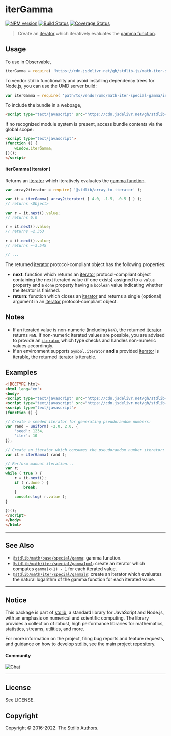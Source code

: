 <!--

@license Apache-2.0

Copyright (c) 2020 The Stdlib Authors.

Licensed under the Apache License, Version 2.0 (the "License");
you may not use this file except in compliance with the License.
You may obtain a copy of the License at

   http://www.apache.org/licenses/LICENSE-2.0

Unless required by applicable law or agreed to in writing, software
distributed under the License is distributed on an "AS IS" BASIS,
WITHOUT WARRANTIES OR CONDITIONS OF ANY KIND, either express or implied.
See the License for the specific language governing permissions and
limitations under the License.

-->

# iterGamma

[![NPM version][npm-image]][npm-url] [![Build Status][test-image]][test-url] [![Coverage Status][coverage-image]][coverage-url] <!-- [![dependencies][dependencies-image]][dependencies-url] -->

> Create an [iterator][mdn-iterator-protocol] which iteratively evaluates the [gamma function][@stdlib/math/base/special/gamma].

<!-- Section to include introductory text. Make sure to keep an empty line after the intro `section` element and another before the `/section` close. -->

<section class="intro">

</section>

<!-- /.intro -->

<!-- Package usage documentation. -->



<section class="usage">

## Usage

To use in Observable,

```javascript
iterGamma = require( 'https://cdn.jsdelivr.net/gh/stdlib-js/math-iter-special-gamma@umd/browser.js' )
```

To vendor stdlib functionality and avoid installing dependency trees for Node.js, you can use the UMD server build:

```javascript
var iterGamma = require( 'path/to/vendor/umd/math-iter-special-gamma/index.js' )
```

To include the bundle in a webpage,

```html
<script type="text/javascript" src="https://cdn.jsdelivr.net/gh/stdlib-js/math-iter-special-gamma@umd/browser.js"></script>
```

If no recognized module system is present, access bundle contents via the global scope:

```html
<script type="text/javascript">
(function () {
    window.iterGamma;
})();
</script>
```

#### iterGamma( iterator )

Returns an [iterator][mdn-iterator-protocol] which iteratively evaluates the [gamma function][@stdlib/math/base/special/gamma].

```javascript
var array2iterator = require( '@stdlib/array-to-iterator' );

var it = iterGamma( array2iterator( [ 4.0, -1.5, -0.5 ] ) );
// returns <Object>

var r = it.next().value;
// returns 6.0

r = it.next().value;
// returns ~2.363

r = it.next().value;
// returns ~-3.545

// ...
```

The returned [iterator][mdn-iterator-protocol] protocol-compliant object has the following properties:

-   **next**: function which returns an [iterator][mdn-iterator-protocol] protocol-compliant object containing the next iterated value (if one exists) assigned to a `value` property and a `done` property having a `boolean` value indicating whether the iterator is finished.
-   **return**: function which closes an [iterator][mdn-iterator-protocol] and returns a single (optional) argument in an [iterator][mdn-iterator-protocol] protocol-compliant object.

</section>

<!-- /.usage -->

<!-- Package usage notes. Make sure to keep an empty line after the `section` element and another before the `/section` close. -->

<section class="notes">

## Notes

-   If an iterated value is non-numeric (including `NaN`), the returned [iterator][mdn-iterator-protocol] returns `NaN`. If non-numeric iterated values are possible, you are advised to provide an [`iterator`][mdn-iterator-protocol] which type checks and handles non-numeric values accordingly.
-   If an environment supports `Symbol.iterator` **and** a provided [iterator][mdn-iterator-protocol] is iterable, the returned [iterator][mdn-iterator-protocol] is iterable.

</section>

<!-- /.notes -->

<!-- Package usage examples. -->

<section class="examples">

## Examples

<!-- eslint no-undef: "error" -->

```html
<!DOCTYPE html>
<html lang="en">
<body>
<script type="text/javascript" src="https://cdn.jsdelivr.net/gh/stdlib-js/random-iter-uniform@umd/browser.js"></script>
<script type="text/javascript" src="https://cdn.jsdelivr.net/gh/stdlib-js/math-iter-special-gamma@umd/browser.js"></script>
<script type="text/javascript">
(function () {

// Create a seeded iterator for generating pseudorandom numbers:
var rand = uniform( -2.0, 2.0, {
    'seed': 1234,
    'iter': 10
});

// Create an iterator which consumes the pseudorandom number iterator:
var it = iterGamma( rand );

// Perform manual iteration...
var r;
while ( true ) {
    r = it.next();
    if ( r.done ) {
        break;
    }
    console.log( r.value );
}

})();
</script>
</body>
</html>
```

</section>

<!-- /.examples -->

<!-- Section to include cited references. If references are included, add a horizontal rule *before* the section. Make sure to keep an empty line after the `section` element and another before the `/section` close. -->

<section class="references">

</section>

<!-- /.references -->

<!-- Section for related `stdlib` packages. Do not manually edit this section, as it is automatically populated. -->

<section class="related">

* * *

## See Also

-   <span class="package-name">[`@stdlib/math/base/special/gamma`][@stdlib/math/base/special/gamma]</span><span class="delimiter">: </span><span class="description">gamma function.</span>
-   <span class="package-name">[`@stdlib/math/iter/special/gamma1pm1`][@stdlib/math/iter/special/gamma1pm1]</span><span class="delimiter">: </span><span class="description">create an iterator which computes `gamma(x+1) - 1` for each iterated value.</span>
-   <span class="package-name">[`@stdlib/math/iter/special/gammaln`][@stdlib/math/iter/special/gammaln]</span><span class="delimiter">: </span><span class="description">create an iterator which evaluates the natural logarithm of the gamma function for each iterated value.</span>

</section>

<!-- /.related -->

<!-- Section for all links. Make sure to keep an empty line after the `section` element and another before the `/section` close. -->


<section class="main-repo" >

* * *

## Notice

This package is part of [stdlib][stdlib], a standard library for JavaScript and Node.js, with an emphasis on numerical and scientific computing. The library provides a collection of robust, high performance libraries for mathematics, statistics, streams, utilities, and more.

For more information on the project, filing bug reports and feature requests, and guidance on how to develop [stdlib][stdlib], see the main project [repository][stdlib].

#### Community

[![Chat][chat-image]][chat-url]

---

## License

See [LICENSE][stdlib-license].


## Copyright

Copyright &copy; 2016-2022. The Stdlib [Authors][stdlib-authors].

</section>

<!-- /.stdlib -->

<!-- Section for all links. Make sure to keep an empty line after the `section` element and another before the `/section` close. -->

<section class="links">

[npm-image]: http://img.shields.io/npm/v/@stdlib/math-iter-special-gamma.svg
[npm-url]: https://npmjs.org/package/@stdlib/math-iter-special-gamma

[test-image]: https://github.com/stdlib-js/math-iter-special-gamma/actions/workflows/test.yml/badge.svg?branch=main
[test-url]: https://github.com/stdlib-js/math-iter-special-gamma/actions/workflows/test.yml?query=branch:main

[coverage-image]: https://img.shields.io/codecov/c/github/stdlib-js/math-iter-special-gamma/main.svg
[coverage-url]: https://codecov.io/github/stdlib-js/math-iter-special-gamma?branch=main

<!--

[dependencies-image]: https://img.shields.io/david/stdlib-js/math-iter-special-gamma.svg
[dependencies-url]: https://david-dm.org/stdlib-js/math-iter-special-gamma/main

-->

[chat-image]: https://img.shields.io/gitter/room/stdlib-js/stdlib.svg
[chat-url]: https://gitter.im/stdlib-js/stdlib/

[stdlib]: https://github.com/stdlib-js/stdlib

[stdlib-authors]: https://github.com/stdlib-js/stdlib/graphs/contributors

[umd]: https://github.com/umdjs/umd
[es-module]: https://developer.mozilla.org/en-US/docs/Web/JavaScript/Guide/Modules

[deno-url]: https://github.com/stdlib-js/math-iter-special-gamma/tree/deno
[umd-url]: https://github.com/stdlib-js/math-iter-special-gamma/tree/umd
[esm-url]: https://github.com/stdlib-js/math-iter-special-gamma/tree/esm
[branches-url]: https://github.com/stdlib-js/math-iter-special-gamma/blob/main/branches.md

[stdlib-license]: https://raw.githubusercontent.com/stdlib-js/math-iter-special-gamma/main/LICENSE

[mdn-iterator-protocol]: https://developer.mozilla.org/en-US/docs/Web/JavaScript/Reference/Iteration_protocols#The_iterator_protocol

<!-- <related-links> -->

[@stdlib/math/base/special/gamma]: https://github.com/stdlib-js/math-base-special-gamma/tree/umd

[@stdlib/math/iter/special/gamma1pm1]: https://github.com/stdlib-js/math-iter-special-gamma1pm1/tree/umd

[@stdlib/math/iter/special/gammaln]: https://github.com/stdlib-js/math-iter-special-gammaln/tree/umd

<!-- </related-links> -->

</section>

<!-- /.links -->
